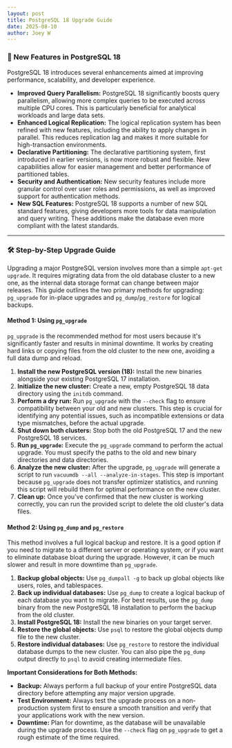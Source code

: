 ```yaml
---
layout: post
title: PostgreSQL 18 Upgrade Guide
date: 2025-08-10
author: Joey W
---
```

### 🌟 New Features in PostgreSQL 18

PostgreSQL 18 introduces several enhancements aimed at improving performance, scalability, and developer experience.

* **Improved Query Parallelism:** PostgreSQL 18 significantly boosts query parallelism, allowing more complex queries to be executed across multiple CPU cores. This is particularly beneficial for analytical workloads and large data sets.
* **Enhanced Logical Replication:** The logical replication system has been refined with new features, including the ability to apply changes in parallel. This reduces replication lag and makes it more suitable for high-transaction environments.
* **Declarative Partitioning:** The declarative partitioning system, first introduced in earlier versions, is now more robust and flexible. New capabilities allow for easier management and better performance of partitioned tables.
* **Security and Authentication:** New security features include more granular control over user roles and permissions, as well as improved support for authentication methods.
* **New SQL Features:** PostgreSQL 18 supports a number of new SQL standard features, giving developers more tools for data manipulation and query writing. These additions make the database even more compliant with the latest standards.

***

### 🛠️ Step-by-Step Upgrade Guide

Upgrading a major PostgreSQL version involves more than a simple `apt-get upgrade`. It requires migrating data from the old database cluster to a new one, as the internal data storage format can change between major releases. This guide outlines the two primary methods for upgrading: `pg_upgrade` for in-place upgrades and `pg_dump`/`pg_restore` for logical backups.

#### **Method 1: Using `pg_upgrade`**

`pg_upgrade` is the recommended method for most users because it's significantly faster and results in minimal downtime. It works by creating hard links or copying files from the old cluster to the new one, avoiding a full data dump and reload.

1.  **Install the new PostgreSQL version (18):** Install the new binaries alongside your existing PostgreSQL 17 installation.
2.  **Initialize the new cluster:** Create a new, empty PostgreSQL 18 data directory using the `initdb` command.
3.  **Perform a dry run:** Run `pg_upgrade` with the `--check` flag to ensure compatibility between your old and new clusters. This step is crucial for identifying any potential issues, such as incompatible extensions or data type mismatches, before the actual upgrade.
4.  **Shut down both clusters:** Stop both the old PostgreSQL 17 and the new PostgreSQL 18 services.
5.  **Run `pg_upgrade`:** Execute the `pg_upgrade` command to perform the actual upgrade. You must specify the paths to the old and new binary directories and data directories.
6.  **Analyze the new cluster:** After the upgrade, `pg_upgrade` will generate a script to run `vacuumdb --all --analyze-in-stages`. This step is important because `pg_upgrade` does not transfer optimizer statistics, and running this script will rebuild them for optimal performance on the new cluster.
7.  **Clean up:** Once you've confirmed that the new cluster is working correctly, you can run the provided script to delete the old cluster's data files.

#### **Method 2: Using `pg_dump` and `pg_restore`**

This method involves a full logical backup and restore. It is a good option if you need to migrate to a different server or operating system, or if you want to eliminate database bloat during the upgrade. However, it can be much slower and result in more downtime than `pg_upgrade`.

1.  **Backup global objects:** Use `pg_dumpall -g` to back up global objects like users, roles, and tablespaces.
2.  **Back up individual databases:** Use `pg_dump` to create a logical backup of each database you want to migrate. For best results, use the `pg_dump` binary from the new PostgreSQL 18 installation to perform the backup from the old cluster.
3.  **Install PostgreSQL 18:** Install the new binaries on your target server.
4.  **Restore the global objects:** Use `psql` to restore the global objects dump file to the new cluster.
5.  **Restore individual databases:** Use `pg_restore` to restore the individual database dumps to the new cluster. You can also pipe the `pg_dump` output directly to `psql` to avoid creating intermediate files.

**Important Considerations for Both Methods:**

* **Backup:** Always perform a full backup of your entire PostgreSQL data directory before attempting any major version upgrade.
* **Test Environment:** Always test the upgrade process on a non-production system first to ensure a smooth transition and verify that your applications work with the new version.
* **Downtime:** Plan for downtime, as the database will be unavailable during the upgrade process. Use the `--check` flag on `pg_upgrade` to get a rough estimate of the time required.
